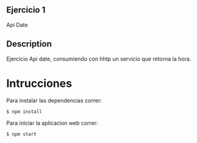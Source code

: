 ## Ejercicio 1
Api Date 

## Description
Ejercicio Api date, consumiendo con hhtp un servicio que retorna la hora.


# Intrucciones
Para instalar las dependencias correr:
```
$ npm install
```
Para iniciar la aplicacion web correr:
```
$ npm start
```

